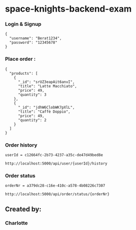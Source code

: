 # space-knights-backend-exam


### Login & Signup
```
{
  "username": "Berat1234",
  "password": "12345678"
}
```

### Place order :
```
{
  "products": [
    {
      "_id": "srUZ3eapAit6anvI",
      "title": "Latte Macchiato",
      "price": 49,
      "quantity": 3
    },
    {
      "_id": "jdhW6ClobWK7pXlL",
      "title": "Caffè Doppio",
      "price": 49,
      "quantity": 2
    }
  ]
}
```

### Order history
```
userId = c12664fc-2b73-4237-a35c-de47d49bed8e

http://localhost:5000/api/user/{userId}/history
```

### Order status
```
orderNr = a379dc28-c16e-410c-a578-4b08226c7307

http://localhost:5000/api/order/status/{orderNr}
```

## Created by:
### Charlotte
